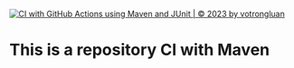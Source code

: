 [![CI with GitHub Actions using Maven and JUnit | © 2023 by votrongluan ](https://github.com/votrongluan/mathutil-junit5/actions/workflows/ci-maven.yml/badge.svg)](https://github.com/votrongluan/mathutil-junit5/actions/workflows/ci-maven.yml)

# This is a repository CI with Maven